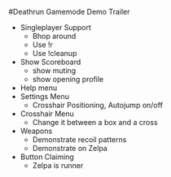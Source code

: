 #Deathrun Gamemode Demo Trailer
* Singleplayer Support
	* Bhop around
	* Use !r
	* Use !cleanup
* Show Scoreboard
	* show muting
	* show opening profile
* Help menu
* Settings Menu
	* Crosshair Positioning, Autojump on/off
* Crosshair Menu
	* Change it between a box and a cross
* Weapons
	* Demonstrate recoil patterns
	* Demonstrate on Zelpa
* Button Claiming
	* Zelpa is runner

